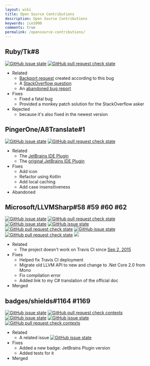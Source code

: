 ```yaml
---
layout: wiki
title: Open Source Contributions
description: Open Source Contributions
keywords: ice1000
comments: true
permalink: /opensource-contributions/
---
```


## Ruby/Tk\#8

[![GitHub issue state](https://img.shields.io/github/issues/detail/s/ruby/tk/8.svg)](https://github.com/ruby/tk/pull/8)
[![GitHub pull request check state](https://img.shields.io/github/status/contexts/pulls/ruby/tk/8.svg)](https://github.com/ruby/tk/pull/8)

+ Related
	+ [Backport request](https://bugs.ruby-lang.org/issues/13484) created according to this bug
	+ A [StackOverflow question](http://stackoverflow.com/questions/43011258/ruby-tks-canvas-and-shapes-are-bugging-out/43476737#43476737)
	+ An [abandoned bug report](https://bugs.ruby-lang.org/issues/12156)
+ Fixes
	+ Fixed a fatal bug
	+ Provided a monkey patch solution for the StackOverflow asker
+ Rejected
	+ because it's also fixed in the newest version

## PingerOne/A8Translate\#1

[![GitHub issue state](https://img.shields.io/github/issues/detail/s/PingerOne/A8Translate/1.svg)](https://github.com/PingerOne/A8Translate/pull/1)
[![GitHub pull request check state](https://img.shields.io/github/status/contexts/pulls/PingerOne/A8Translate/1.svg)](https://github.com/PingerOne/A8Translate/pull/1)

+ Related
	+ The [JetBrains IDE Plugin](https://plugins.jetbrains.com/plugin/9630-a8translate)
	+ The [original JetBrains IDE Plugin](https://plugins.jetbrains.com/plugin/9346-a8translate)
+ Fixes
	+ Add icon
	+ Refactor using Kotlin
	+ Add local caching
	+ Add case insensitiveness
+ Abandoned

## Microsoft/LLVMSharp\#58 \#59 \#60 \#62

[![GitHub issue state](https://img.shields.io/github/issues/detail/s/Microsoft/LLVMSharp/58.svg)](https://github.com/Microsoft/LLVMSharp/pull/58)
[![GitHub pull request check state](https://img.shields.io/github/status/contexts/pulls/Microsoft/LLVMSharp/58.svg)](https://github.com/Microsoft/LLVMSharp/pull/58)
[![GitHub issue state](https://img.shields.io/github/issues/detail/s/Microsoft/LLVMSharp/59.svg)](https://github.com/Microsoft/LLVMSharp/pull/59)
[![GitHub issue state](https://img.shields.io/github/issues/detail/s/Microsoft/LLVMSharp/60.svg)](https://github.com/Microsoft/LLVMSharp/pull/60)
[![GitHub pull request check state](https://img.shields.io/github/status/contexts/pulls/Microsoft/LLVMSharp/60.svg)](https://github.com/Microsoft/LLVMSharp/pull/60)
[![GitHub issue state](https://img.shields.io/github/issues/detail/s/Microsoft/LLVMSharp/62.svg)](https://github.com/Microsoft/LLVMSharp/pull/62)
[![GitHub pull request check state](https://img.shields.io/github/status/contexts/pulls/Microsoft/LLVMSharp/62.svg)](https://github.com/Microsoft/LLVMSharp/pull/62)
[![](https://camo.githubusercontent.com/9e070aa860b7e8f0eea5de1ae7a10f43ddb8e5ca/68747470733a2f2f636c612e6f70656e736f757263652e6d6963726f736f66742e636f6d2f70756c6c2f62616467652f7369676e6564)](https://cla.opensource.microsoft.com/Microsoft/LLVMSharp?pullRequest=58)

+ Related
	+ The project doesn't work on Travis CI since [Sep 2, 2015](https://github.com/Microsoft/LLVMSharp/commit/859f01a9783da477d0fe6a69d990c947eebfe7bf)
+ Fixes
	+ Helped fix Travis CI deployment
	+ Migrate old LLVM API to new and change to .Net Core 2.0 from Mono
	+ Fix compilation error
	+ Added link to my C# translation of the official doc
+ Merged

## badges/shields\#1164 \#1169

[![GitHub issue state](https://img.shields.io/github/issues/detail/s/badges/shields/1164.svg)](https://github.com/badges/shields/pull/1164)
[![GitHub pull request check contexts](https://img.shields.io/github/status/contexts/pulls/badges/shields/1164.svg)](https://github.com/badges/shields/pull/1164)
[![GitHub issue state](https://img.shields.io/github/issues/detail/s/badges/shields/1169.svg)](https://github.com/badges/shields/pull/1169)
[![GitHub issue state](https://img.shields.io/github/issues/detail/s/badges/shields/1197.svg)](https://github.com/badges/shields/pull/1197)
[![GitHub pull request check contexts](https://img.shields.io/github/status/contexts/pulls/badges/shields/1197.svg)](https://github.com/badges/shields/pull/1197)

+ Related
	+ A related issue [![GitHub issue state](https://img.shields.io/github/issues/detail/s/badges/shields/1162.svg)](https://github.com/badges/shields/pull/1162)
+ Fixes
	+ Added a new badge: JetBrains Plugin version
	+ Added tests for it
+ Merged
